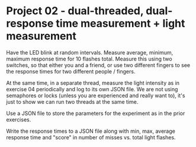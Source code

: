 # Project 02 - dual-threaded, dual-response time measurement + light measurement

Have the LED blink at random intervals.
Measure average, minimum, maximum response time for 10 flashes total.
Measure this using two switches, so that either you and a friend, or use two different fingers to see the response times for two different people / fingers.

At the same time, in a separate thread, measure the light intensity as in exercise 04 periodically and log to its own JSON file.
We are not using semaphores or locks (unless you are experienced and really want to), it's just to show we can run two threads at the same time.

Use a JSON file to store the parameters for the experiment as in the prior exercises.

Write the response times to a JSON file along with min, max, average response time and "score" in number of misses vs. total light flashes.
